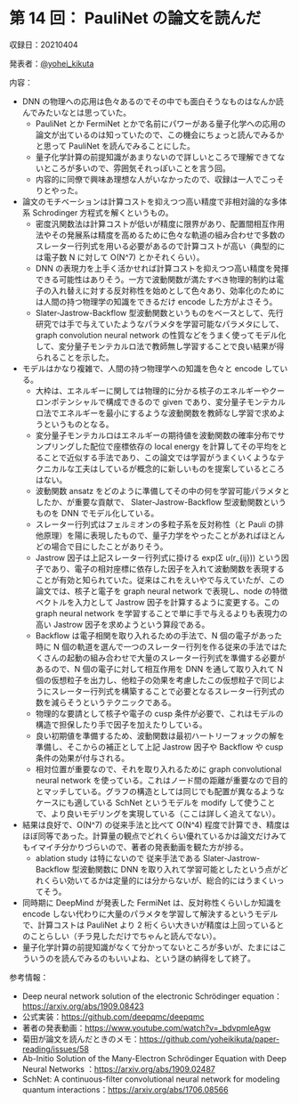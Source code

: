# 第 14 回： PauliNet の論文を読んだ

収録日：20210404

発表者：[@yohei_kikuta](https://twitter.com/yohei_kikuta)  

内容：
- DNN の物理への応用は色々あるのでその中でも面白そうなものはなんか読んでみたいなとは思っていた。
  - PauliNet とか FermiNet とかで名前にパワーがある量子化学への応用の論文が出ているのは知っていたので、この機会にちょっと読んでみるかと思って PauliNet を読んでみることにした。
  - 量子化学計算の前提知識があまりないので詳しいところで理解できてないところが多いので、雰囲気それっぽいことを言う回。
  - 内容的に同僚で興味あ理想な人がいなかったので、収録は一人でこっそりとやった。
- 論文のモチベーションは計算コストを抑えつつ高い精度で非相対論的な多体系 Schrodinger 方程式を解くというもの。
  - 密度汎関数法は計算コストが低いが精度に限界があり、配置間相互作用法やその発展系は精度を高めるために色々な軌道の組み合わせで多数のスレーター行列式を用いる必要があるので計算コストが高い（典型的には電子数 N に対して O(N^7) とかそれくらい）。
  - DNN の表現力を上手く活かせれば計算コストを抑えつつ高い精度を発揮できる可能性はありそう。一方で波動関数が満たすべき物理的制約は電子の入れ替えに対する反対称性を始めとして色々あり、効率化のためには人間の持つ物理学の知識をできるだけ encode した方がよさそう。
  - Slater-Jastrow-Backflow 型波動関数というものをベースとして、先行研究では手で与えていたようなパラメタを学習可能なパラメタにして、graph convolution neural network の性質などをうまく使ってモデル化して、変分量子モンテカルロ法で教師無し学習することで良い結果が得られることを示した。
- モデルはかなり複雑で、人間の持つ物理学への知識を色々と encode している。
  - 大枠は、エネルギーに関しては物理的に分かる核子のエネルギーやクーロンポテンシャルで構成できるので given であり、変分量子モンテカルロ法でエネルギーを最小にするような波動関数を教師なし学習で求めようというものとなる。
  - 変分量子モンテカルロはエネルギーの期待値を波動関数の確率分布でサンプリングした配位で座標依存の local energy を計算してその平均をとることで近似する手法であり、この論文では学習がうまくいくようなテクニカルな工夫はしているが概念的に新しいものを提案しているところはない。
  - 波動関数 ansatz をどのように準備してその中の何を学習可能パラメタとしたか、が重要な貢献で、 Slater-Jastrow-Backflow 型波動関数というものを DNN でモデル化している。
  - スレーター行列式はフェルミオンの多粒子系を反対称性（と Pauli の排他原理）を陽に表現したもので、量子力学をやったことがあればほとんどの場合で目にしたことがありそう。
  - Jastrow 因子は上記スレーター行列式に掛ける exp(Σ u(r_{ij})) という因子であり、電子の相対座標に依存した因子を入れて波動関数を表現することが有効と知られていた。従来はこれをえいやで与えていたが、この論文では、核子と電子を graph neural network で表現し、node の特徴ベクトルを入力として Jastrow 因子を計算するように変更する。この graph neural network を学習することで単に手で与えるよりも表現力の高い Jastrow 因子を求めようという算段である。
  - Backflow は電子相関を取り入れるための手法で、N 個の電子があった時に N 個の軌道を選んで一つのスレーター行列を作る従来の手法ではたくさんの起動の組み合わせで大量のスレーター行列式を準備する必要があるので、N 個の電子に対して相互作用を DNN を通して取り入れて N 個の仮想粒子を出力し、他粒子の効果を考慮したこの仮想粒子で同じようにスレーター行列式を構築することで必要となるスレーター行列式の数を減らそうというテクニックである。
  - 物理的な要請として核子や電子の cusp 条件が必要で、これはモデルの構造で担保したり手で因子を加えたりしている。
  - 良い初期値を準備するため、波動関数は最初ハートリーフォックの解を準備し、そこからの補正として上記 Jastrow 因子や Backflow や cusp 条件の効果が付与される。
  - 相対位置が重要なので、それを取り入れるために graph convolutional neural network を使っている。これはノード間の距離が重要なので目的とマッチしている。グラフの構造としては同じでも配置が異なるようなケースにも適している SchNet というモデルを modify して使うことで、より良いモデリングを実現している（ここは詳しく追えてない）。
- 結果は良好で、O(N^7) の従来手法と比べて O(N^4) 程度で計算でき、精度はほぼ同等であった。計算量の観点でどれくらい優れているかは論文だけみてもイマイチ分かりづらいので、著者の発表動画を観た方が捗る。
  - ablation study は特にないので 従来手法である Slater-Jastrow-Backflow 型波動関数に DNN を取り入れて学習可能としたという点がどれくらい効いてるかは定量的には分からないが、総合的にはうまくいってそう。
- 同時期に DeepMind が発表した FermiNet は、反対称性くらいしか知識を encode しない代わりに大量のパラメタを学習して解決するというモデルで、計算コストは PauliNet より 2 桁くらい大きいが精度は上回っているとのことらしい（チラ見しただけでちゃんと読んでない）。
- 量子化学計算の前提知識がなくて分かってないところが多いが、たまにはこういうのを読んでみるのもいいよね、という謎の納得をして終了。

参考情報：

- Deep neural network solution of the electronic Schrödinger equation：https://arxiv.org/abs/1909.08423
- 公式実装：https://github.com/deepqmc/deepqmc
- 著者の発表動画：https://www.youtube.com/watch?v=_bdvpmleAgw
- 菊田が論文を読んだときのメモ：https://github.com/yoheikikuta/paper-reading/issues/58
- Ab-Initio Solution of the Many-Electron Schrödinger Equation with Deep Neural Networks
：https://arxiv.org/abs/1909.02487
- SchNet: A continuous-filter convolutional neural network for modeling quantum interactions：https://arxiv.org/abs/1706.08566